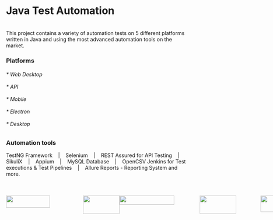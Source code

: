 # Java Test Automation
<br/>
This project contains a variety of automation tests on 5 different platforms <br/>
written in Java and using the most advanced automation tools on the market.
<br/>
<h3>Platforms</h3>
<h6>* Web Desktop <br/><br/>* API <br/><br/>* Mobile <br/><br/>* Electron <br/><br/>* Desktop</h6>
<h3>Automation tools</h3>
TestNG Framework &nbsp;&nbsp;&nbsp;|&nbsp;&nbsp;&nbsp; Selenium &nbsp;&nbsp;&nbsp;|&nbsp;&nbsp;&nbsp; REST Assured for API Testing &nbsp;&nbsp;&nbsp;|&nbsp;&nbsp;&nbsp; 
SikuliX &nbsp;&nbsp;&nbsp;|&nbsp;&nbsp;&nbsp; Appium &nbsp;&nbsp;&nbsp;|&nbsp;&nbsp;&nbsp; MySQL Database &nbsp;&nbsp;&nbsp;|&nbsp;&nbsp;&nbsp; OpenCSV 
Jenkins for Test executions & Test Pipelines &nbsp;&nbsp;&nbsp;|&nbsp;&nbsp;&nbsp; Allure Reports - Reporting System and more.
<br/><br/><br/><br/>
<div style="display:flex;">
<img style="width:120px; height:33px" src="https://upload.wikimedia.org/wikipedia/commons/thumb/5/52/Apache_Maven_logo.svg/2560px-Apache_Maven_logo.svg.png"/>
&nbsp;&nbsp;&nbsp;&nbsp;&nbsp;&nbsp;&nbsp;&nbsp;&nbsp;&nbsp;&nbsp;&nbsp;&nbsp;&nbsp;&nbsp;&nbsp;&nbsp;&nbsp;&nbsp;&nbsp;&nbsp;&nbsp;&nbsp;
<img style="width:100px; height:50px" src="https://lightrun.com/wp-content/uploads/2021/07/what-is-java-5b4bda1cc9e77c0037171617-scaled.jpg"/>
<br/>
<img style="width:150px; height:25px" src="https://raw.githubusercontent.com/RaiMan/SikuliX1/master/Support/sikulix-red.png"/>
&nbsp;&nbsp;&nbsp;&nbsp;&nbsp;&nbsp;&nbsp;&nbsp;&nbsp;&nbsp;&nbsp;&nbsp;&nbsp;&nbsp;&nbsp;&nbsp;&nbsp;&nbsp;
<img style="width:100px; height:50px" src="https://d1.awsstatic.com/asset-repository/products/amazon-rds/1024px-MySQL.ff87215b43fd7292af172e2a5d9b844217262571.png"/>
&nbsp;&nbsp;&nbsp;&nbsp;&nbsp;&nbsp;&nbsp;&nbsp;&nbsp;&nbsp;&nbsp;&nbsp;&nbsp;&nbsp;&nbsp;&nbsp;&nbsp;
<img style="width:150px; height:45px" src="https://qaautomationexpert.files.wordpress.com/2021/05/image-103.png"/>
<br/>
<img style="width:150px; height:75px" src="https://jenkins.io/images/logo-title-opengraph.png"/>
&nbsp;&nbsp;&nbsp;&nbsp;&nbsp;&nbsp;&nbsp;&nbsp;&nbsp;&nbsp;&nbsp;&nbsp;&nbsp;&nbsp;&nbsp;&nbsp;&nbsp;&nbsp;
<img style="width:175px; height:75px" src="https://bellatrix.solutions/content/uploads/Allure_logo-600x243.png"/>
<img style="width:125px; height:75px" src="https://itcraftapps.com/wp-content/uploads/2019/05/Appium.png"/>
</div>

